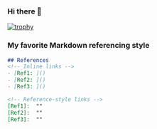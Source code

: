 ### Hi there 👋
[![trophy](https://github-profile-trophy.vercel.app/?username=hiro-oh)](https://github.com/ryo-ma/github-profile-trophy)

### My favorite Markdown referencing style
```md
## References
<!-- Inline links -->
- [Ref1: ]()
- [Ref2: ]()
- [Ref3: ]()

<!-- Reference-style links -->
[Ref1]:  ""
[Ref2]:  ""
[Ref3]:  ""
```



<!--
**hiro-oh/hiro-oh** is a ✨ _special_ ✨ repository because its `README.md` (this file) appears on your GitHub profile.

Here are some ideas to get you started:

- 🔭 I’m currently working on ...
- 🌱 I’m currently learning ...
- 👯 I’m looking to collaborate on ...
- 🤔 I’m looking for help with ...
- 💬 Ask me about ...
- 📫 How to reach me: ...
- 😄 Pronouns: ...
- ⚡ Fun fact: ...
-->

